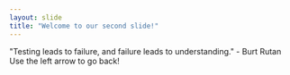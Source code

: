 ```yaml
---
layout: slide
title: "Welcome to our second slide!"
---
```

"Testing leads to failure, and failure leads to understanding." - Burt Rutan
Use the left arrow to go back!
